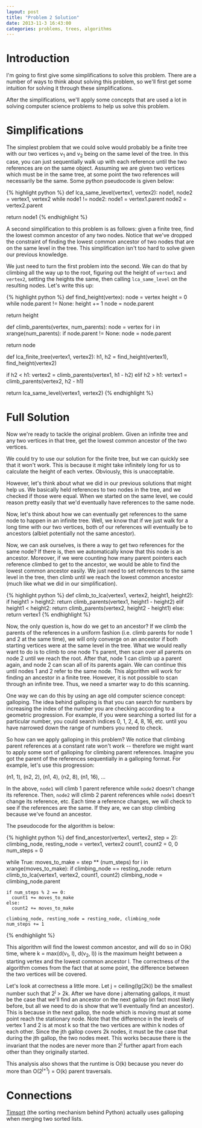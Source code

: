```yaml
---
layout: post
title: "Problem 2 Solution"
date: 2013-11-3 16:43:00
categories: problems, trees, algorithms
---
```


# Introduction

I'm going to first give some simplifications to solve this problem. There are a number of ways to think about solving this problem, so we'll first get some intuition for solving it through these simplifications.

After the simplifications, we'll apply some concepts that are used a lot in solving computer science problems to help us solve this problem.

# Simplifications

The simplest problem that we could solve would probably be a finite tree with our two vertices v<sub>1</sub> and v<sub>2</sub> being on the same level of the tree. In this case, you can just sequentially walk up with each reference until the two references are on the same object. Assuming we are given two vertices which must be in the same tree, at some point the two references will necessarily be the same. Some python pseudocode is given below:

{% highlight python %}
def lca_same_level(vertex1, vertex2):
  node1, node2 = vertex1, vertex2
  while node1 != node2:
    node1 = vertex1.parent
    node2 = vertex2.parent

  return node1
{% endhighlight %}

A second simplification to this problem is as follows: given a finite tree, find the lowest common ancestor of any two nodes. Notice that we've dropped the constraint of finding the lowest common ancestor of two nodes that are on the same level in the tree. This simplification isn't too hard to solve given our previous knowledge.

We just need to turn the first problem into the second. We can do that by climbing all the way up to the root, figuring out the height of `vertex1` and `vertex2`, setting the heights the same, then calling `lca_same_level` on the resulting nodes. Let's write this up:

{% highlight python %}
def find_height(vertex):
  node = vertex
  height = 0
  while node.parent != None:
    height += 1
    node = node.parent

  return height

def climb_parents(vertex, num_parents):
  node = vertex
  for i in xrange(num_parents):
    if node.parent != None:
      node = node.parent

  return node

def lca_finite_tree(vertex1, vertex2):
  h1, h2 = find_height(vertex1), find_height(vertex2)

  if h2 < h1:
    vertex2 = climb_parents(vertex1, h1 - h2)
  elif h2 > h1:
    vertex1 = climb_parents(vertex2, h2 - h1)

  return lca_same_level(vertex1, vertex2)
{% endhighlight %}

# Full Solution

Now we're ready to tackle the original problem. Given an infinite tree and any two vertices in that tree, get the lowest common ancestor of the two vertices.

We could try to use our solution for the finite tree, but we can quickly see that it won't work. This is because it might take infinitely long for us to calculate the height of each vertex. Obviously, this is unacceptable.

However, let's think about what we did in our previous solutions that might help us. We basically held references to two nodes in the tree, and we checked if those were equal. When we started on the same level, we could reason pretty easily that we'd eventually have references to the same node.

Now, let's think about how we can eventually get references to the same node to happen in an infinite tree. Well, we know that if we just walk for a long time with our two vertices, both of our references will eventually be to ancestors (albiet potentially not the same ancestor).

Now, we can ask ourselves, is there a way to get two references for the same node? If there is, then we automatically know that this node is an ancestor. Moreover, if we were counting how many parent pointers each reference climbed to get to the ancestor, we would be able to find the lowest common ancestor easily. We just need to set references to the same level in the tree, then climb until we reach the lowest common ancestor (much like what we did in our simplification).

{% highlight python %}
def climb_to_lca(vertex1, vertex2, height1, height2):
  if height1 > height2:
    return climb_parents(vertex1, height1 - height2)
  elif height1 < height2:
    return climb_parents(vertex2, height2 - height1)
  else:
    return vertex1
{% endhighlight %}

Now, the only question is, how do we get to an ancestor? If we climb the parents of the references in a uniform fashion (i.e. climb parents for node 1 and 2 at the same time), we will only converge on an ancestor if both starting vertices were at the same level in the tree. What we would really want to do is to climb to one node 1's parent, then scan over all parents on node 2 until we reach the root. After that, node 1 can climb up a parent again, and node 2 can scan all of its parents again. We can continue this until nodes 1 and 2 refer to the same node. This algorithm will work for finding an ancestor in a finite tree. However, it is not possible to scan through an infinite tree. Thus, we need a smarter way to do this scanning.

One way we can do this by using an age old computer science concept: galloping. The idea behind galloping is that you can search for numbers by increasing the index of the number you are checking according to a geometric progression. For example, if you were searching a sorted list for a particular number, you could search indices 0, 1, 2, 4, 8, 16, etc. until you have narrowed down the range of numbers you need to check.

So how can we apply galloping in this problem? We notice that climbing parent references at a constant rate won't work -- therefore we might want to apply some sort of galloping for climbing parent references. Imagine you got the parent of the references sequentially in a galloping format. For example, let's use this progression:

(n1, 1), (n2, 2), (n1, 4), (n2, 8), (n1, 16), ...

In the above, `node1` will climb 1 parent reference while `node2` doesn't change its reference. Then, `node2` will climb 2 parent references while `node1` doesn't change its reference, etc. Each time a reference changes, we will check to see if the references are the same. If they are, we can stop climbing because we've found an ancestor.

The pseudocode for the algorithm is below:

{% highlight python %}
def find_ancestor(vertex1, vertex2, step = 2):
  climbing_node, resting_node = vertex1, vertex2
  count1, count2 = 0, 0
  num_steps = 0

  while True:
    moves_to_make = step ** (num_steps)
    for i in xrange(moves_to_make):
      if climbing_node == resting_node:
        return climb_to_lca(vertex1, vertex2, count1, count2)
      climbing_node = climbing_node.parent

    if num_steps % 2 == 0:
      count1 += moves_to_make
    else:
      count2 += moves_to_make

    climbing_node, resting_node = resting_node, climbing_node
    num_steps += 1
{% endhighlight %}

This algorithm will find the lowest common ancestor, and will do so in O(k) time, where k = max(d(v<sub>1</sub>, l), d(v<sub>2</sub>, l)) is the maximum height between a starting vertex and the lowest common ancestor l. The correctness of the algorithm comes from the fact that at some point, the difference between the two vertices will be covered.

Let's look at correctness a little more. Let j = ceiling(lg(2k)) be the smallest number such that 2<sup>j</sup> > 2k. After we have done j alternating gallops, it must be the case that we'll find an ancestor on the next gallop (in fact most likely before, but all we need to do is show that we'll eventually find an ancestor). This is because in the next gallop, the node which is moving must at some point reach the stationary node. Note that the difference in the levels of vertex 1 and 2 is at most k so that the two vertices are within k nodes of each other. Since the jth gallop covers 2k nodes, it must be the case that during the jth gallop, the two nodes meet. This works because there is the invariant that the nodes are never more than 2<sup>j</sup> further apart from each other than they originally started.

This analysis also shows that the runtime is O(k) because you never do more than O(2<sup>j+1</sup>) = O(k) parent traversals.

# Connections
[Timsort][timsort] (the sorting mechanism behind Python) actually uses galloping when merging two sorted lists.

[timsort]: http://en.wikipedia.org/wiki/Timsort
